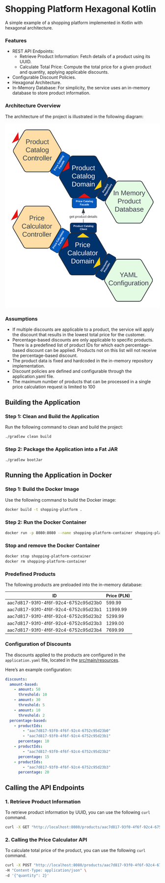 # Shopping Platform Hexagonal Kotlin

A simple example of a shopping platform implemented in Kotlin with hexagonal architecture.

### Features
* REST API Endpoints:
  * Retrieve Product Information: Fetch details of a product using its UUID.
  * Calculate Total Price: Compute the total price for a given product and quantity, applying applicable discounts.
* Configurable Discount Policies.
* Hexagonal Architecture.
* In-Memory Database: For simplicity, the service uses an in-memory database to store product information.

### Architecture Overview

The architecture of the project is illustrated in the following diagram:

![Architecture Diagram](docs/architecture.svg)

### Assumptions
* If multiple discounts are applicable to a product, the service will apply the discount that results in the lowest total price for the customer.
* Percentage-based discounts are only applicable to specific products. There is a predefined list of product IDs for which each percentage-based discount can be applied. Products not on this list will not receive the percentage-based discount.
* The product data is fixed and hardcoded in the in-memory repository implementation.
* Discount policies are defined and configurable through the application.yaml file.
* The maximum number of products that can be processed in a single price calculation request is limited to 100

## Building the Application

### Step 1: Clean and Build the Application

Run the following command to clean and build the project:

```bash
./gradlew clean build
```

### Step 2: Package the Application into a Fat JAR
```bash
./gradlew bootJar
```

## Running the Application in Docker

### Step 1: Build the Docker Image

Use the following command to build the Docker image:
```bash
docker build -t shopping-platform .
```

### Step 2: Run the Docker Container

```bash
docker run -p 8080:8080 --name shopping-platform-container shopping-platform
```

### Stop and remove the Docker Container

```bash
docker stop shopping-platform-container
docker rm shopping-platform-container
``````

### Predefined Products

The following products are preloaded into the in-memory database:

| ID                                     | Price (PLN) |
|----------------------------------------|-------------|
| aac7d817-93f0-4f6f-92c4-6752c95d23b0   | 599.99      |
| aac7d817-93f0-4f6f-92c4-6752c95d23b1   | 11999.99    |
| aac7d817-93f0-4f6f-92c4-6752c95d23b2   | 5299.99     |
| aac7d817-93f0-4f6f-92c4-6752c95d23b3   | 1299.00     |
| aac7d817-93f0-4f6f-92c4-6752c95d23b4   | 7699.99     |

### Configuration of Discounts

The discounts applied to the products are configured in the `application.yaml` file, located in the [src/main/resources](src/main/resources/application.yaml).

Here’s an example configuration:

```yaml
discounts:
  amount-based:
    - amount: 50
      threshold: 10
    - amount: 30
      threshold: 5
    - amount: 10
      threshold: 2
  percentage-based:
    - productIds:
        - "aac7d817-93f0-4f6f-92c4-6752c95d23b0"
        - "aac7d817-93f0-4f6f-92c4-6752c95d23b1"
      percentage: 10
    - productIds:
        - "aac7d817-93f0-4f6f-92c4-6752c95d23b2"
      percentage: 15
    - productIds:
        - "aac7d817-93f0-4f6f-92c4-6752c95d23b3"
      percentage: 20
```

## Calling the API Endpoints
### 1. Retrieve Product Information

To retrieve product information by UUID, you can use the following `curl` command.

```bash
curl -X GET "http://localhost:8080/products/aac7d817-93f0-4f6f-92c4-6752c95d23b0" -H "Accept: application/json"
```

### 2. Calling the Price Calculator API

To calculate total price of the product, you can use the following `curl` command.
```bash
curl -X POST "http://localhost:8080/products/aac7d817-93f0-4f6f-92c4-6752c95d23b0/calculate-price" \
-H "Content-Type: application/json" \
-d '{"quantity": 2}'
```
